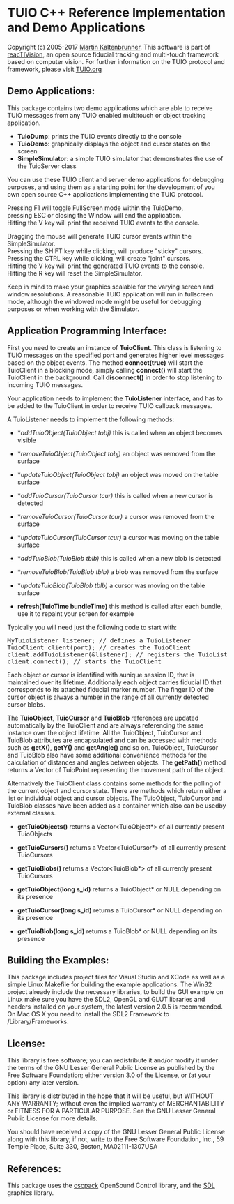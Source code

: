 # TUIO C++ Reference Implementation and Demo Applications

Copyright (c) 2005-2017 [Martin Kaltenbrunner](http://modin.yuri.at/). 
This software is part of 
[reacTIVision](http://reactivision.sourceforge.net/), an open source 
fiducial tracking and multi-touch framework based on computer vision. 
For further information on the TUIO protocol and framework, please visit 
[TUIO.org](http://www.tuio.org/)

## Demo Applications:

This package contains two demo applications which are able to receive 
TUIO messages from any TUIO enabled multitouch or object tracking 
application.

*   **TuioDump**: prints the TUIO events directly to the console
*   **TuioDemo**: graphically displays the object and cursor states on 
the screen
*   **SimpleSimulator**: a simple TUIO simulator that demonstrates the 
use of the TuioServer class

You can use these TUIO client and server demo applications for debugging 
purposes, and using them as a starting point for the development of you 
own open source C++ applications implementing the TUIO protocol.

Pressing F1 will toggle FullScreen mode within the TuioDemo,  
pressing ESC or closing the Window will end the application.  
Hitting the V key will print the received TUIO events to the console.

Dragging the mouse will generate TUIO cursor events within the 
SimpleSimulator.  
Pressing the SHIFT key while clicking, will produce "sticky" cursors.  
Pressing the CTRL key while clicking, will create "joint" cursors.  
Hitting the V key will print the generated TUIO events to the console.  
Hitting the R key will reset the SimpleSimulator.

Keep in mind to make your graphics scalable for the varying screen and 
window resolutions. A reasonable TUIO application will run in fullscreen 
mode, although the windowed mode might be useful for debugging purposes 
or when working with the Simulator.

## Application Programming Interface:

First you need to create an instance of **TuioClient**. This class is 
listening to TUIO messages on the specified port and generates higher 
level messages based on the object events. The method **connect(true)** 
will start the TuioClient in a blocking mode, simply calling 
**connect()** will start the TuioClient in the background. Call 
**disconnect()** in order to stop listening to incoming TUIO messages.

Your application needs to implement the **TuioListener** interface, and 
has to be added to the TuioClient in order to receive TUIO callback 
messages.

A TuioListener needs to implement the following methods:

*   **addTuioObject(TuioObject *tobj)** this is called when an object 
becomes visible
*   **removeTuioObject(TuioObject *tobj)** an object was removed from 
the surface
*   **updateTuioObject(TuioObject *tobj)** an object was moved on the 
table surface

*   **addTuioCursor(TuioCursor *tcur)** this is called when a new cursor 
is detected
*   **removeTuioCursor(TuioCursor *tcur)** a cursor was removed from the 
surface
*   **updateTuioCursor(TuioCursor *tcur)** a cursor was moving on the 
table surface

*   **addTuioBlob(TuioBlob *tblb)** this is called when a new blob is 
detected
*   **removeTuioBlob(TuioBlob *tblb)** a blob was removed from the 
surface
*   **updateTuioBlob(TuioBlob *tblb)** a cursor was moving on the table 
surface

*   **refresh(TuioTime bundleTime)** this method is called after each 
bundle, use it to repaint your screen for example

Typically you will need just the following code to start with:

<pre>MyTuioListener listener; // defines a TuioListener
TuioClient client(port); // creates the TuioClient
client.addTuioListener(&listener); // registers the TuioListener
client.connect(); // starts the TuioClient
</pre>

Each object or cursor is identified with aunique session ID, that is 
maintained over its lifetime. Additionally each object carries fiducial 
ID that corresponds to its attached fiducial marker number. The finger 
ID of the cursor object is always a number in the range of all currently 
detected cursor blobs.

The **TuioObject**, **TuioCursor** and **TuioBlob** references are 
updated automatically by the TuioClient and are always referencing the 
same instance over the object lifetime. All the TuioObject, TuioCursor 
and TuioBlob attributes are encapsulated and can be accessed with 
methods such as **getX()**, **getY()** and **getAngle()** and so on. 
TuioObject, TuioCursor and TuioBlob also have some additional 
convenience methods for the calculation of distances and angles between 
objects. The **getPath()** method returns a Vector of TuioPoint 
representing the movement path of the object.

Alternatively the TuioClient class contains some methods for the polling 
of the current object and cursor state. There are methods which return 
either a list or individual object and cursor objects. The TuioObject, 
TuioCursor and TuioBlob classes have been added as a container which 
also can be usedby external classes.

*   **getTuioObjects()** returns a Vector<TuioObject*> of all currently 
present TuioObjects
*   **getTuioCursors()** returns a Vector<TuioCursor*> of all currently 
present TuioCursors
*   **getTuioBlobs()** returns a Vector<TuioBlob*> of all currently 
present TuioCursors

*   **getTuioObject(long s_id)** returns a TuioObject* or NULL depending 
on its presence
*   **getTuioCursor(long s_id)** returns a TuioCursor* or NULL depending 
on its presence
*   **getTuioBlob(long s_id)** returns a TuioBlob* or NULL depending on 
its presence

## Building the Examples:

This package includes project files for Visual Studio and XCode as well 
as a simple Linux Makefile for building the example applications. The 
Win32 project already include the necessary libraries, to build the GUI 
example on Linux make sure you have the SDL2, OpenGL and GLUT libraries 
and headers installed on your system, the latest version 2.0.5 is 
recommended. On Mac OS X you need to install the SDL2 Framework to 
/Library/Frameworks.

## License:

This library is free software; you can redistribute it and/or modify it 
under the terms of the GNU Lesser General Public License as published by 
the Free Software Foundation; either version 3.0 of the License, or (at 
your option) any later version.

This library is distributed in the hope that it will be useful, but 
WITHOUT ANY WARRANTY; without even the implied warranty of 
MERCHANTABILITY or FITNESS FOR A PARTICULAR PURPOSE. See the GNU Lesser 
General Public License for more details.

You should have received a copy of the GNU Lesser General Public License 
along with this library; if not, write to the Free Software Foundation, 
Inc., 59 Temple Place, Suite 330, Boston, MA02111-1307USA

## References:

This package uses the [oscpack](http://www.rossbencina.com/code/oscpack) 
OpenSound Control library, and the [SDL](http://www.libsdl.org/) 
graphics library.


